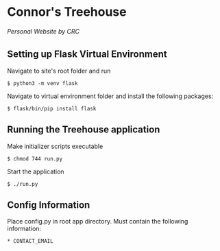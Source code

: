 # Connor's Treehouse
###### Personal Website by CRC


## Setting up Flask Virtual Environment
Navigate to site's root folder and run
```Shell
$ python3 -m venv flask
```
Navigate to virtual environment folder and install the following packages:
```Shell
$ flask/bin/pip install flask
```

## Running the Treehouse application
Make initializer scripts executable
```Shell
$ chmod 744 run.py
```
Start the application
```Shell
$ ./run.py
```

## Config Information
Place config.py in root app directory.
Must contain the following information:
```
* CONTACT_EMAIL
```
